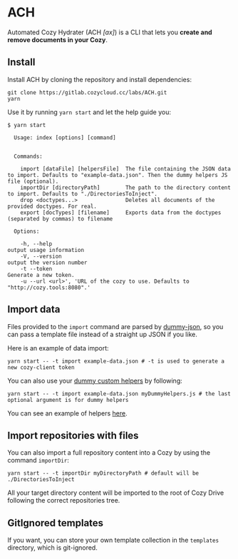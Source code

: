 # ACH

Automated Cozy Hydrater (ACH *[ax]*) is a CLI that lets you **create and remove documents in your Cozy**.

## Install

Install ACH by cloning the repository and install dependencies:

```
git clone https://gitlab.cozycloud.cc/labs/ACH.git
yarn
```

Use it by running `yarn start` and let the help guide you:

```
$ yarn start

  Usage: index [options] [command]


  Commands:

    import [dataFile] [helpersFile]  The file containing the JSON data to import. Defaults to "example-data.json". Then the dummy helpers JS file (optional).
    importDir [directoryPath]        The path to the directory content to import. Defaults to "./DirectoriesToInject".
    drop <doctypes...>               Deletes all documents of the provided doctypes. For real.
    export [docTypes] [filename]     Exports data from the doctypes (separated by commas) to filename

  Options:

    -h, --help                                                                        output usage information
    -V, --version                                                                     output the version number
    -t --token                                                                        Generate a new token.
    -u --url <url>', 'URL of the cozy to use. Defaults to "http://cozy.tools:8080".'
```

## Import data

Files provided to the `import` command are parsed by [dummy-json](https://github.com/webroo/dummy-json), so you can pass a template file instead of a straight up JSON if you like.

Here is an example of data import:

```shell
yarn start -- -t import example-data.json # -t is used to generate a new cozy-client token
```

You can also use your [dummy custom helpers](https://github.com/webroo/dummy-json#writing-your-own-helpers) by following:

```shell
yarn start -- -t import example-data.json myDummyHelpers.js # the last optional argument is for dummy helpers
```

You can see an example of helpers [here](https://gitlab.cozycloud.cc/labs/ACH/blob/master/data/bank/bankDummyHelpers.js).

## Import repositories with files

You can also import a full repository content into a Cozy by using the command `importDir`:

```shell
yarn start -- -t importDir myDirectoryPath # default will be ./DirectoriesToInject
```

All your target directory content will be imported to the root of Cozy Drive following the correct repositories tree.

## GitIgnored templates

If you want, you can store your own template collection in the `templates` directory, which is git-ignored.
